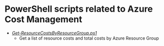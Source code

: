 # PowerShell scripts related to Azure Cost Management
- [*Get-ResourceCostsByResourceGroup.ps1*](Get-ResourceCostsByResourceGroup.ps1)
  - Get a list of resource costs and total costs by Azure Resource Group

